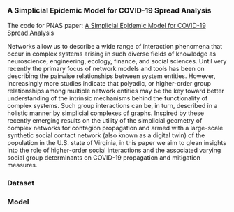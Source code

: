 ### A Simplicial Epidemic Model for COVID-19 Spread Analysis

The code for PNAS paper: [A Simplicial Epidemic Model for COVID-19 Spread Analysis](https://www.pnas.org/doi/10.1073/pnas.2313171120)

Networks allow us to describe a wide range of interaction phenomena that occur in complex systems arising in such diverse fields of knowledge as neuroscience, engineering, ecology, finance, and social sciences. Until very recently the primary focus of network models and tools has been on describing the pairwise relationships between system entities. However, increasingly more studies indicate that polyadic, or higher-order group relationships among multiple network entities may be the key toward better understanding of the intrinsic mechanisms behind the functionality of complex systems. Such group interactions can be, in turn, described in a holistic manner by simplicial complexes of graphs. Inspired by these recently emerging results on the utility of the simplicial geometry of complex networks for contagion propagation and armed with a large-scale synthetic social contact network (also known as a digital twin) of the population in the U.S. state of Virginia, in this paper we aim to glean insights into the role of higher-order social interactions and the associated varying social group determinants on COVID-19 propagation and mitigation measures.

### Dataset

### Model
